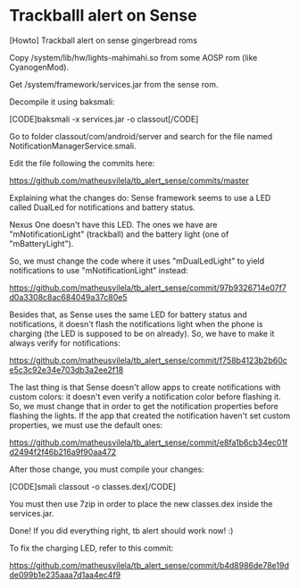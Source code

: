 Trackballl alert on Sense
==============
[Howto] Trackball alert on sense gingerbread roms

Copy /system/lib/hw/lights-mahimahi.so from some AOSP rom (like CyanogenMod).

Get /system/framework/services.jar from the sense rom.

Decompile it using baksmali:

[CODE]baksmali -x services.jar -o classout[/CODE]

Go to folder classout/com/android/server and search for the file named NotificationManagerService.smali.

Edit the file following the commits here:

https://github.com/matheusvilela/tb_alert_sense/commits/master

Explaining what the changes do: Sense framework seems to use a LED called DualLed for notifications and battery status.

Nexus One doesn't have this LED. The ones we have are "mNotificationLight" (trackball) and the battery light (one of
"mBatteryLight").
      
So, we must change the code where it uses "mDualLedLight" to yield notifications to use "mNotificationLight" instead:

https://github.com/matheusvilela/tb_alert_sense/commit/97b9326714e07f7d0a3308c8ac684049a37c80e5

Besides that, as Sense uses the same LED for battery status and notifications, it doesn't flash the notifications light
when the phone is charging (the LED is supposed to be on already). So, we have to make it always verify for notifications:

https://github.com/matheusvilela/tb_alert_sense/commit/f758b4123b2b60ce5c3c92e34e703db3a2ee2f18

The last thing is that Sense doesn't allow apps to create notifications with custom colors: it doesn't even verify
a notification color before flashing it. So, we must change that in order to get the notification properties before
flashing the lights. If the app that created the notification haven't set custom properties, we must use the default ones:

https://github.com/matheusvilela/tb_alert_sense/commit/e8fa1b6cb34ec01fd2494f2f46b216a9f90aa472

After those change, you must compile your changes:

[CODE]smali classout -o classes.dex[/CODE]

You must then use 7zip in order to place the new classes.dex inside the services.jar.

Done! If you did everything right, tb alert should work now! :)

To fix the charging LED, refer to this commit:

https://github.com/matheusvilela/tb_alert_sense/commit/b4d8986de78e19dde099b1e235aaa7d1aa4ec4f9

